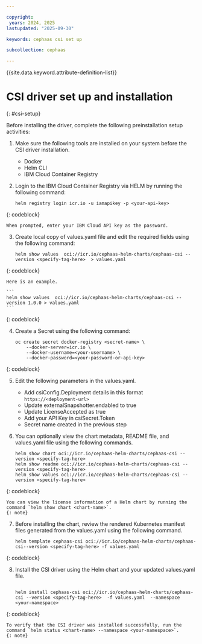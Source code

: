 ```yaml
---

copyright:
 years: 2024, 2025
lastupdated: "2025-09-30"

keywords: cephaas csi set up

subcollection: cephaas

---
```


{{site.data.keyword.attribute-definition-list}}

# CSI driver set up and installation
{: #csi-setup}

Before installing the driver, complete the following preinstallation setup activities:

1. Make sure the following tools are installed on your system before the CSI driver installation. 

    * Docker
    * Helm CLI
    * IBM Cloud Container Registry

2. Login to the IBM Cloud Container Registry via HELM by running the following command:

    ```
    helm registry login icr.io -u iamapikey -p <your-api-key> 
     ```
{: codeblock}

    When prompted, enter your IBM Cloud API key as the password.

3. Create local copy of values.yaml file and edit the required fields using the following command:

    ```
    helm show values  oci://icr.io/cephaas-helm-charts/cephaas-csi --version <specify-tag-here>  > values.yaml
   ```
{: codeblock}

    Here is an example. 

    ```
    helm show values  oci://icr.io/cephaas-helm-charts/cephaas-csi --version 1.0.0 > values.yaml
    ```
{: codeblock}

4. Create a Secret using the following command: 

    ```
    oc create secret docker-registry <secret-name> \
        --docker-server=icr.io \
        --docker-username=<your-username> \
        --docker-password=<your-password-or-api-key>
     ```
{: codeblock}

5. Edit the following parameters in the values.yaml. 

    * Add csiConfig.Deployment details in this format `https://<deployment-url>`
    * Update externalSnapshotter.endabled to true
    * Update LicenseAccepted as true
    * Add your API Key in csiSecret.Token
    * Secret name created in the previous step

6. You can optionally view the chart metadata, README file, and values.yaml file using the following commands. 

    ```
    helm show chart oci://icr.io/cephaas-helm-charts/cephaas-csi --version <specify-tag-here>
    helm show readme oci://icr.io/cephaas-helm-charts/cephaas-csi --version <specify-tag-here>
    helm show values oci://icr.io/cephaas-helm-charts/cephaas-csi --version <specify-tag-here>
     ```
{: codeblock}

    You can view the license information of a Helm chart by running the command `helm show chart <chart-name>`.
    {: note}

7. Before installing the chart, review the rendered Kubernetes manifest files generated from the values.yaml using the following command. 

    ```
    helm template cephaas-csi oci://icr.io/cephaas-helm-charts/cephaas-csi--version <specify-tag-here> -f values.yaml
     ```
{: codeblock}

8. Install the CSI driver using the Helm chart and your updated values.yaml file.

    ```
    
   helm install cephaas-csi oci://icr.io/cephaas-helm-charts/cephaas-csi --version <specify-tag-here>  -f values.yaml  --namespace <your-namespace>
    ```
{: codeblock}


    To verify that the CSI driver was installed successfully, run the command `helm status <chart-name> --namespace <your-namespace>`.
    {: note}



